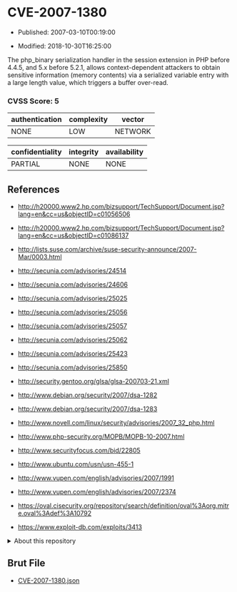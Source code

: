 # CVE-2007-1380

- Published: 2007-03-10T00:19:00

- Modified: 2018-10-30T16:25:00

The php_binary serialization handler in the session extension in PHP before 4.4.5, and 5.x before 5.2.1, allows context-dependent attackers to obtain sensitive information (memory contents) via a serialized variable entry with a large length value, which triggers a buffer over-read.

### CVSS Score: **5**

| authentication | complexity | vector |
| --- | --- | --- |
| NONE | LOW | NETWORK |

| confidentiality | integrity | availability |
| --- | --- | --- |
| PARTIAL | NONE | NONE |

## References

* http://h20000.www2.hp.com/bizsupport/TechSupport/Document.jsp?lang=en&cc=us&objectID=c01056506

* http://h20000.www2.hp.com/bizsupport/TechSupport/Document.jsp?lang=en&cc=us&objectID=c01086137

* http://lists.suse.com/archive/suse-security-announce/2007-Mar/0003.html

* http://secunia.com/advisories/24514

* http://secunia.com/advisories/24606

* http://secunia.com/advisories/25025

* http://secunia.com/advisories/25056

* http://secunia.com/advisories/25057

* http://secunia.com/advisories/25062

* http://secunia.com/advisories/25423

* http://secunia.com/advisories/25850

* http://security.gentoo.org/glsa/glsa-200703-21.xml

* http://www.debian.org/security/2007/dsa-1282

* http://www.debian.org/security/2007/dsa-1283

* http://www.novell.com/linux/security/advisories/2007_32_php.html

* http://www.php-security.org/MOPB/MOPB-10-2007.html

* http://www.securityfocus.com/bid/22805

* http://www.ubuntu.com/usn/usn-455-1

* http://www.vupen.com/english/advisories/2007/1991

* http://www.vupen.com/english/advisories/2007/2374

* https://oval.cisecurity.org/repository/search/definition/oval%3Aorg.mitre.oval%3Adef%3A10792

* https://www.exploit-db.com/exploits/3413

<details>
<summary>About this repository</summary> 

  This repository is part of the project [Live Hack CVE](https://github.com/Live-Hack-CVE). Main website can be found [www.live-hack.org](https://www.live-hack.org) 
  
  Made by [Sn0wAlice](https://github.com/Sn0wAlice) for the people that care about security and need to have a feed of the latest CVEs. Hope you enjoy it, don't forget to star the repo and follow me on [Twitter](https://twitter.com/Sn0wAlice) and [Github](https://github.com/Sn0wAlice). And that is my [personnal website](https://www.alice-snow.me/)

  - [Home Page](https://github.com/Live-Hack-CVE)
  - [Framework](https://github.com/Live-Hack-CVE/cve-framework)
  - [CVE database](https://github.com/Live-Hack-CVE/full_database)
  - [Changelog](https://github.com/Live-Hack-CVE/Changelog)
</details>

## Brut File

* [CVE-2007-1380.json](https://raw.githubusercontent.com/Live-Hack-CVE/full_database/main/cves/2007/CVE-2007-1380.json)

